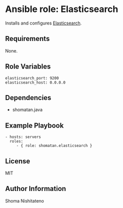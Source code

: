Ansible role: Elasticsearch
=========

Installs and configures [Elasticsearch](https://www.elastic.co/products/elasticsearch).

Requirements
------------

None.

Role Variables
--------------

    elasticsearch_port: 9200
    elasticsearch_host: 0.0.0.0

Dependencies
------------

- shomatan.java

Example Playbook
----------------

    - hosts: servers
      roles:
         - { role: shomatan.elasticsearch }

License
-------

MIT

Author Information
------------------

Shoma Nishitateno